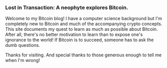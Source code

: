 ### Lost in Transaction: A neophyte explores Bitcoin.

Welcome to my Bitcoin blog! I have a computer science background but
I'm completely new to Bitcoin and much of the accompanying crypto
concepts. This site documents my quest to learn as much as possible
about Bitcoin. After all, there's no better motivation to
learn than to expose one's ignorance to the world! If Bitcoin is to succeed, someone has to ask the dumb questions.

Thanks for visiting. And special thanks to those generous enough to
tell me when I'm wrong!
